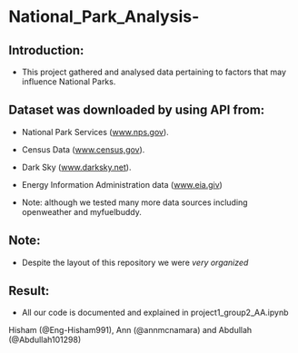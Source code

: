 # National_Park_Analysis-

## Introduction:

 - This project gathered and analysed data pertaining to factors that may influence National Parks.

## Dataset was downloaded by using API from: 

  - National Park Services (www.nps.gov).
  
  - Census Data (www.census,gov).                      
 
  - Dark Sky (www.darksky.net).
  
  - Energy Information Administration data (www.eia.giv)
  
  - Note: although we tested many more data sources including openweather and myfuelbuddy.


## Note:

  - Despite the layout of this repository we were _very organized_

## Result:

  - All our code is documented and explained in project1_group2_AA.ipynb 
  
  

 Hisham (@Eng-Hisham991), Ann (@annmcnamara) and Abdullah (@Abdullah101298)



